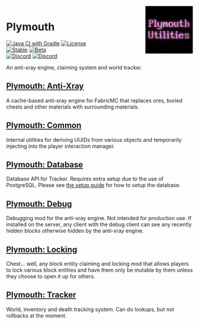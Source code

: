 <img width="128" src="src/main/resources/pack.png" alt="Plymouth Utilities" align="right"/>
<div align="left">

# Plymouth

[![Java CI with Gradle](https://github.com/the-glitch-network/plymouth-fabric/actions/workflows/build.yml/badge.svg)](https://github.com/the-glitch-network/plymouth-fabric/actions/workflows/build.yml)
[![License](https://img.shields.io/github/license/the-glitch-network/plymouth-fabric)](LICENSE)
<br/>
[![Stable](https://img.shields.io/github/v/release/the-glitch-network/plymouth-fabric?label=stable)](https://github.com/the-glitch-network/plymouth-fabric/releases)
[![Beta](https://img.shields.io/github/v/release/the-glitch-network/plymouth-fabric?include_prereleases&label=beta)](https://github.com/the-glitch-network/plymouth-fabric/releases)
<br/>
[![Discord](https://img.shields.io/discord/380201541078089738?color=7289da&label=Development&logo=discord&logoColor=7289da)](https://discord.gg/EmPS9y9)
[![Discord](https://img.shields.io/discord/368932049354227712?color=7289da&label=Community&logo=discord&logoColor=7289da)](https://discord.gg/ExCdXwP)

An anti-xray engine, claiming system and world tracker.

## [Plymouth: Anti-Xray](ply-anti-xray/README.md)

A cache-based anti-xray engine for FabricMC that replaces ores, buried chests and other materials with surrounding
materials.

## [Plymouth: Common](ply-common/README.md)

Internal utilities for deriving UUIDs from various objects and temporarily injecting into the player interaction
manager.

## [Plymouth: Database](ply-database/README.md)

Database API for Tracker. Requires extra setup due to the use of PostgreSQL. Please
see [the setup guide](ply-database/README.md#setup-postgresql--linux) for how to setup the database.

## [Plymouth: Debug](ply-debug/README.md)

Debugging mod for the anti-xray engine. Not intended for production use. If installed on the server, any client with the
debug client can see any recently hidden blocks otherwise hidden by the anti-xray engine.

## [Plymouth: Locking](ply-locking/README.md)

Chest... well, any block entity claiming and locking mod that allows players to lock various block entities and have
them only be mutable by them unless they choose to open it up for others.

## [Plymouth: Tracker](ply-tracker/README.md)

World, inventory and death tracking system. Can do lookups, but not rollbacks at the moment.

</div>